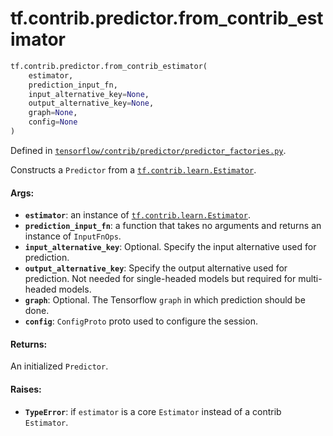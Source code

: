 <div itemscope itemtype="http://developers.google.com/ReferenceObject">
<meta itemprop="name" content="tf.contrib.predictor.from_contrib_estimator" />
<meta itemprop="path" content="Stable" />
</div>

# tf.contrib.predictor.from_contrib_estimator

``` python
tf.contrib.predictor.from_contrib_estimator(
    estimator,
    prediction_input_fn,
    input_alternative_key=None,
    output_alternative_key=None,
    graph=None,
    config=None
)
```



Defined in [`tensorflow/contrib/predictor/predictor_factories.py`](/code/stable/tensorflow/contrib/predictor/predictor_factories.py).

Constructs a `Predictor` from a <a href="../../../tf/contrib/learn/Estimator.md"><code>tf.contrib.learn.Estimator</code></a>.

#### Args:

* <b>`estimator`</b>: an instance of <a href="../../../tf/contrib/learn/Estimator.md"><code>tf.contrib.learn.Estimator</code></a>.
* <b>`prediction_input_fn`</b>: a function that takes no arguments and returns an
    instance of `InputFnOps`.
* <b>`input_alternative_key`</b>: Optional. Specify the input alternative used for
    prediction.
* <b>`output_alternative_key`</b>: Specify the output alternative used for
    prediction. Not needed for single-headed models but required for
    multi-headed models.
* <b>`graph`</b>: Optional. The Tensorflow `graph` in which prediction should be
    done.
* <b>`config`</b>: `ConfigProto` proto used to configure the session.


#### Returns:

An initialized `Predictor`.


#### Raises:

* <b>`TypeError`</b>: if `estimator` is a core `Estimator` instead of a contrib
    `Estimator`.